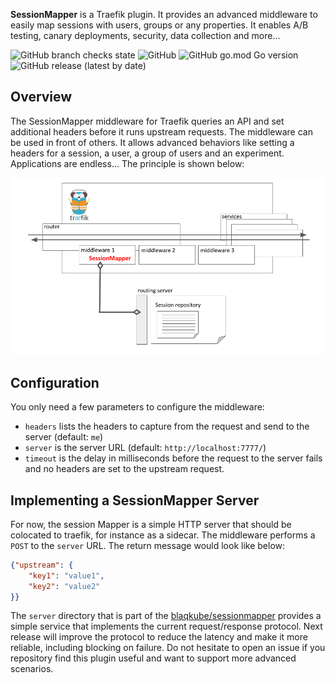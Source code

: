 **SessionMapper** is a Traefik plugin. It provides an advanced middleware to
easily map sessions with users, groups or any properties. It enables A/B
testing, canary deployments, security, data collection and more...

![GitHub branch checks state](https://img.shields.io/github/checks-status/blaqkube/sessionmapper/main?color=deeppink)
![GitHub](https://img.shields.io/github/license/blaqkube/sessionmapper?color=lime)
![GitHub go.mod Go version](https://img.shields.io/github/go-mod/go-version/blaqkube/sessionmapper/main?color=blue&label=Go)
![GitHub release (latest by date)](https://img.shields.io/github/v/release/blaqkube/sessionmapper?color=black)

## Overview

The SessionMapper middleware for Traefik queries an API and set additional
headers before it runs upstream requests. The middleware can be used in front
of others. It allows advanced behaviors like setting a headers for a session, a
user, a group of users and an experiment. Applications are endless... The
principle is shown below:

![overview](./img/architecture.png)

## Configuration

You only need a few parameters to configure the middleware:

- `headers` lists the headers to capture from the request and send to the
  server (default: `me`)
- `server` is the server URL (default: `http://localhost:7777/`)
- `timeout` is the delay in milliseconds before the request to the server
  fails and no headers are set to the upstream request.

## Implementing a SessionMapper Server

For now, the session Mapper is a simple HTTP server that should be
colocated to traefik, for instance as a sidecar. The middleware performs
a `POST` to the `server` URL. The return message would look like below:

```json
{"upstream": {
	"key1": "value1",
	"key2": "value2"
}}
```

The `server` directory that is part of the
[blaqkube/sessionmapper](http://github.com/blaqkube/sessionmapper) provides
a simple service that implements the current request/response protocol. Next
release will improve the protocol to reduce the latency and make it more
reliable, including blocking on failure. Do not hesitate to open an issue if
you repository find this plugin useful and want to support more advanced
scenarios.
